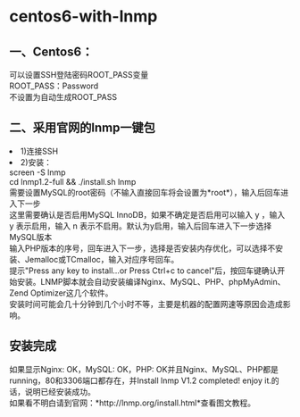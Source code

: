 # centos6-with-lnmp
<h2>一、Centos6：</h2>
可以设置SSH登陆密码ROOT_PASS变量<br/>
ROOT_PASS：Password<br/>
不设置为自动生成ROOT_PASS<br/>
<h2>二、采用官网的lnmp一键包</h2>
<li>1)连接SSH</li>
<li>2)安装：<br/>
screen -S lnmp<br/>
cd lnmp1.2-full && ./install.sh lnmp<br/>
需要设置MySQL的root密码（不输入直接回车将会设置为*root*），输入后回车进入下一步<br/>
这里需要确认是否启用MySQL InnoDB，如果不确定是否启用可以输入 y ，输入 y 表示启用，输入 n 表示不启用。默认为y启用，输入后回车进入下一步选择MySQL版本<br/>
输入PHP版本的序号，回车进入下一步，选择是否安装内存优化，可以选择不安装、Jemalloc或TCmalloc，输入对应序号回车。<br/>
提示"Press any key to install...or Press Ctrl+c to cancel"后，按回车键确认开始安装。LNMP脚本就会自动安装编译Nginx、MySQL、PHP、phpMyAdmin、Zend Optimizer这几个软件。<br/>
安装时间可能会几十分钟到几个小时不等，主要是机器的配置网速等原因会造成影响。<br/></li>
<h2>安装完成</h2>
如果显示Nginx: OK，MySQL: OK，PHP: OK并且Nginx、MySQL、PHP都是running，80和3306端口都存在，并Install lnmp V1.2 completed! enjoy it.的话，说明已经安装成功。</br>
如果看不明白请到官网：*http://lnmp.org/install.html*查看图文教程。</br>
